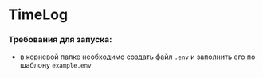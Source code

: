 # TimeLog

### Требования для запуска:
* в корневой папке необходимо создать файл `.env` и заполнить его по шаблону `example.env`